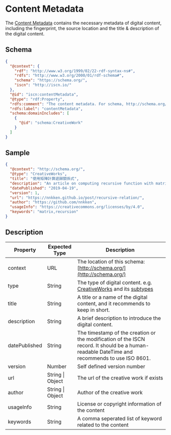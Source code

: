 # Content Metadata

The [Content Metadata](#) contains the necessary metadata of digital content, including the fingerprint, the source location and the title & description of the digital content.

## Schema

```json
{
  "@context": {
    "rdf": "http://www.w3.org/1999/02/22-rdf-syntax-ns#",
    "rdfs": "http://www.w3.org/2000/01/rdf-schema#",
    "schema": "https://schema.org/",
    "iscn": "http://iscn.io/"
  },
  "@id": "iscn:contentMetadata",
  "@type": "rdf:Property",
  "rdfs:comment": "The content metadata. For schema, http://schema.org/CreativeWork is recommended.",
  "rdfs:label": "contentMetadata",
  "schema:domainIncludes": [
    {
      "@id": "schema:CreativeWork"
    }
  ]
}
```

## Sample

```json
{
  "@context": "http://schema.org/",
  "@type": "CreativeWorks",
  "title": "使用矩陣計算遞歸關係式",
  "description": "An article on computing recursive function with matrix multiplication.",
  "datePublished": "2019-04-19",
  "version": 1,
  "url": "https://nnkken.github.io/post/recursive-relation/",
  "author": "https://github.com/nnkken",
  "usageInfo": "https://creativecommons.org/licenses/by/4.0",
  "keywords": "matrix,recursion"
}
```

## Description

| Property      | Expected Type    | Description                                                                                                                                     |
| ------------- | ---------------- | ----------------------------------------------------------------------------------------------------------------------------------------------- |
| context       | URL              | The location of this schema: [http://schema.org/](http://schema.org/)                                                                           |
| type          | String           | The type of digital content. e.g. [CreativeWorks](https://schema.org/CreativeWork) and its [subtypes](https://schema.org/CreativeWork#subtypes) |
| title         | String           | A title or a name of the digital content, and it recommends to keep in short.                                                                   |
| description   | String           | A brief description to introduce the digital content.                                                                                           |
| datePublished | String           | The timestamp of the creation or the modification of the ISCN record. It should be a human-readable DateTime and recommends to use ISO 8601.    |
| version       | Number           | Self defined version number                                                                                                                     |
| url           | String \| Object | The url of the creative work if exists                                                                                                          |
| author        | String \| Object | Author of the creative work                                                                                                                     |
| usageInfo     | String           | License or copyright information of the content                                                                                                 |
| keywords      | String           | A comma seperated list of keyword related to the content                                                                                        |
